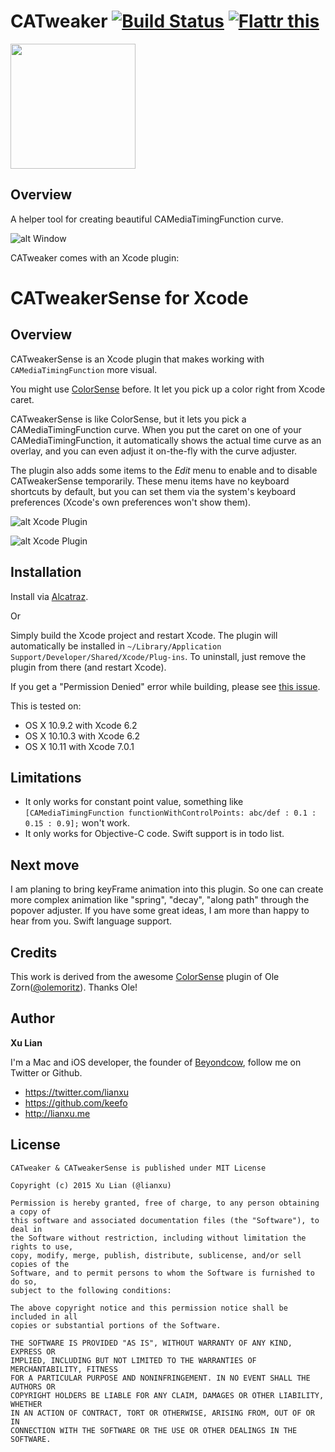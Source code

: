 # CATweaker  [![Build Status](https://travis-ci.org/keefo/CATweaker.svg)](https://travis-ci.org/keefo/CATweaker) <a href="https://flattr.com/submit/auto?user_id=lianxu&url=https%3A%2F%2Fgithub.com%2Fkeefo%2FCATweaker" target="_blank"><img src="https://api.flattr.com/button/flattr-badge-large.png" alt="Flattr this" title="Flattr this" border="0"></a>

<img src="./AppIcon.png" width="200" />

## Overview

A helper tool for creating beautiful CAMediaTimingFunction curve.

![alt Window](./poster.jpg)

CATweaker comes with an Xcode plugin:

# CATweakerSense for Xcode

## Overview

CATweakerSense is an Xcode plugin that makes working with `CAMediaTimingFunction` more visual.

You might use [ColorSense](https://github.com/omz/ColorSense-for-Xcode) before. It let you pick up a color right from Xcode caret.

CATweakerSense is like ColorSense, but it lets you pick a CAMediaTimingFunction curve. When you put the caret on one of your CAMediaTimingFunction, it automatically shows the actual time curve as an overlay, and you can even adjust it on-the-fly with the curve adjuster.

The plugin also adds some items to the _Edit_ menu to enable and to disable CATweakerSense temporarily. These menu items have no keyboard shortcuts by default, but you can set them via the system's keyboard preferences (Xcode's own preferences won't show them).


![alt Xcode Plugin](./plugin1.png)

![alt Xcode Plugin](./plugin2.png)


## Installation

Install via [Alcatraz](http://alcatraz.io).

Or

Simply build the Xcode project and restart Xcode. The plugin will automatically be installed in `~/Library/Application Support/Developer/Shared/Xcode/Plug-ins`. To uninstall, just remove the plugin from there (and restart Xcode).

If you get a "Permission Denied" error while building, please see [this issue](https://github.com/omz/ColorSense-for-Xcode/issues/1).

This is tested on:

* OS X 10.9.2 with Xcode 6.2
* OS X 10.10.3 with Xcode 6.2
* OS X 10.11 with Xcode 7.0.1

## Limitations

* It only works for constant point value, something like `[CAMediaTimingFunction functionWithControlPoints: abc/def : 0.1 : 0.15 : 0.9];` won't work.
* It only works for Objective-C code. Swift support is in todo list.

## Next move

I am planing to bring keyFrame animation into this plugin. So one can create more complex animation like "spring", "decay", "along path" through the popover adjuster. If you have some great ideas, I am more than happy to hear from you.
Swift language support.


## Credits

This work is derived from the awesome [ColorSense](https://github.com/omz/ColorSense-for-Xcode) plugin of Ole Zorn([@olemoritz](http://twitter.com/olemoritz)). Thanks Ole!

## Author

**Xu Lian**

I'm a Mac and iOS developer, the founder of  [Beyondcow](https://www.beyondcow.com), follow me on Twitter or Github.

- <https://twitter.com/lianxu>
- <https://github.com/keefo>
- <http://lianxu.me>


## License

    CATweaker & CATweakerSense is published under MIT License

    Copyright (c) 2015 Xu Lian (@lianxu)

    Permission is hereby granted, free of charge, to any person obtaining a copy of
    this software and associated documentation files (the "Software"), to deal in
    the Software without restriction, including without limitation the rights to use,
    copy, modify, merge, publish, distribute, sublicense, and/or sell copies of the
    Software, and to permit persons to whom the Software is furnished to do so,
    subject to the following conditions:

    The above copyright notice and this permission notice shall be included in all
    copies or substantial portions of the Software.

    THE SOFTWARE IS PROVIDED "AS IS", WITHOUT WARRANTY OF ANY KIND, EXPRESS OR
    IMPLIED, INCLUDING BUT NOT LIMITED TO THE WARRANTIES OF MERCHANTABILITY, FITNESS
    FOR A PARTICULAR PURPOSE AND NONINFRINGEMENT. IN NO EVENT SHALL THE AUTHORS OR
    COPYRIGHT HOLDERS BE LIABLE FOR ANY CLAIM, DAMAGES OR OTHER LIABILITY, WHETHER
    IN AN ACTION OF CONTRACT, TORT OR OTHERWISE, ARISING FROM, OUT OF OR IN
    CONNECTION WITH THE SOFTWARE OR THE USE OR OTHER DEALINGS IN THE SOFTWARE.
